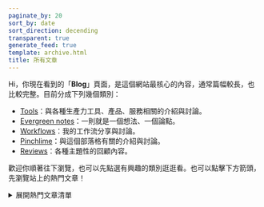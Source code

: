 ```yaml
---
paginate_by: 20
sort_by: date
sort_direction: decending
transparent: true
generate_feed: true
template: archive.html
title: 所有文章
---
```


Hi，你現在看到的「**Blog**」頁面，是這個網站最核心的內容，通常篇幅較長，也比較完整。目前分成下列幾個類別：

- [Tools](/categories/tools)：與各種生產力工具、產品、服務相關的介紹與討論。
- [Evergreen notes](/categories/evergreen-notes)：一則就是一個想法、一個論點。
- [Workflows](/categories/workflows)：我的工作流分享與討論。
- [Pinchlime](/categories/pinchlime)：與這個部落格有關的介紹與討論。
- [Reviews](/categories/reviews)：各種主題性的回顧內容。

歡迎你順著往下瀏覽，也可以先點選有興趣的類別逛逛看。也可以點擊下方箭頭，先瀏覽站上的熱門文章！

<details>
  <summary>展開熱門文章清單</summary>
  <ul>
    <li><a href="/blog/let-chatgpt-act-as-a-midjourney-prompt-generator/">嘗試讓 ChatGPT 扮演 Midjourney prompt 產生器</a></li>
    <li><a href="/blog/heptabase-has-already-become-my-favorite-pkm-tool/">迅速迭代功能的 Heptabase 已成為我最愛用的知識管理工具</a></li>
    <li><a href="/2022/02/27/heptabase-introduction/">Heptabase 介紹 - 以卡片為基礎的強大知識管理工具</a></li>
    <li><a href="/blog/rebuilt-pinchlime/">Pin 起來改版了！從 Wordpress 搬家到 Zola！</a></li>
    <li><a href="/2022/04/02/raycast-introduction/">Raycast - 讓你更專注的高效率啟動器</a></li>
    <li><a href="/blog/readwise-reader-introduction/">合理，且處處是驚喜的 Readwise Reader</a></li>
    <li><a href="/blog/2022-tools-started-entering-my-workflows/">2022 年開始進入我工作流的好工具們</a></li>
    <li><a href="/blog/2022-tools-i-dont-use-anymore/">2022 年我不再使用的工具 - 還是喜歡，但用不到了</a></li>
  </ul>
</details>
